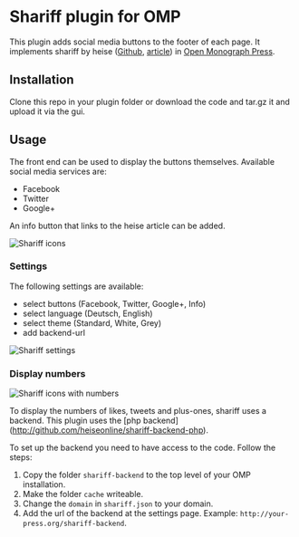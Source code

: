 # Shariff plugin for OMP
This plugin adds social media buttons to the footer of each page. It implements shariff by heise ([Github](https://github.com/heiseonline/shariff), [article](http://ct.de/shariff))  in [Open Monograph Press](https://pkp.sfu.ca/omp/).

## Installation
Clone this repo in your plugin folder or download the code and tar.gz it and upload it via the gui.

## Usage

The front end can be used to display the buttons themselves. Available social media services are:
- Facebook
- Twitter
- Google+

An info button that links to the heise article can be added.

![Shariff icons](https://raw.githubusercontent.com/langsci/lsp-artwork/master/shariff/shariff-icons.PNG)

### Settings
The following settings are available: 
- select buttons (Facebook, Twitter, Google+, Info)
- select language (Deutsch, English)
- select theme (Standard, White, Grey)
- add backend-url

![Shariff settings](https://raw.githubusercontent.com/langsci/lsp-artwork/master/shariff/shariff-settings.PNG)

### Display numbers

![Shariff icons with numbers](https://raw.githubusercontent.com/langsci/lsp-artwork/master/shariff/shariff-icons-numbers.PNG)

To display the numbers of likes, tweets and plus-ones, shariff uses a backend. This plugin uses the [php backend] (http://github.com/heiseonline/shariff-backend-php). 

To set up the backend you need to have access to the code. Follow the steps:
 1. Copy the folder `shariff-backend` to the top level of your OMP installation.
 2. Make the folder `cache` writeable.
 3. Change the `domain` in `shariff.json` to your domain.
 4. Add the url of the backend at the settings page. Example: `http://your-press.org/shariff-backend`.
